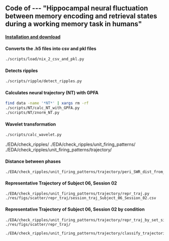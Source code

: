 ## Code of --- "Hippocampal neural fluctuation between memory encoding and retrieval states during a working memory task in humans"

#### [Installation and download](./docs/installation.md)

#### Converts the .h5 files into csv and pkl files
```bash
./scripts/load/nix_2_csv_and_pkl.py
```

#### Detects ripples
```bash
./scripts/ripple/detect_ripples.py
```

#### Calculates neural trajectory (NT) with GPFA
```bash
find data -name '*NT*' | xargs rm -rf
./scripts/NT/calc_NT_with_GPFA.py
./scripts/NT/znorm_NT.py
```




















#### Wavelet transformation

``` bash
./scripts/calc_wavelet.py
```









./EDA/check_ripples/
./EDA/check_ripples/unit_firing_patterns/
./EDA/check_ripples/unit_firing_patterns/trajectory/


#### Distance between phases
```
./EDA/check_ripples/unit_firing_patterns/trajectory/peri_SWR_dist_from_P_dev.py
```

#### Representative Trajectory of Subject 06, Session 02
```
./EDA/check_ripples/unit_firing_patterns/trajectory/repr_traj.py
./res/figs/scatter/repr_traj/session_traj_Subject_06_Session_02.csv
```

#### Representative Trajectory of Subject 06, Session 02 by condition
```
./EDA/check_ripples/unit_firing_patterns/trajectory/repr_traj_by_set_size_and_task_type.py 
./res/figs/scatter/repr_traj/

./EDA/check_ripples/unit_firing_patterns/trajectory/classify_trajectories.py 


```


